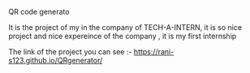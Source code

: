 QR code generato

It is the project of my in the company of TECH-A-INTERN, it is so nice project and nice expereince of the company , it is my first internship

The link of the project you can see :- https://rani-s123.github.io/QRgenerator/
